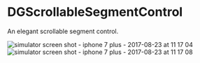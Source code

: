 
# DGScrollableSegmentControl
An elegant scrollable segment control.

![simulator screen shot - iphone 7 plus - 2017-08-23 at 11 17 04](https://user-images.githubusercontent.com/12591229/29600286-b4e21872-87f4-11e7-8e8f-582686cf6e91.png)
![simulator screen shot - iphone 7 plus - 2017-08-23 at 11 17 08](https://user-images.githubusercontent.com/12591229/29600290-b9b09c34-87f4-11e7-9cbb-2af8ab3238c5.png)

